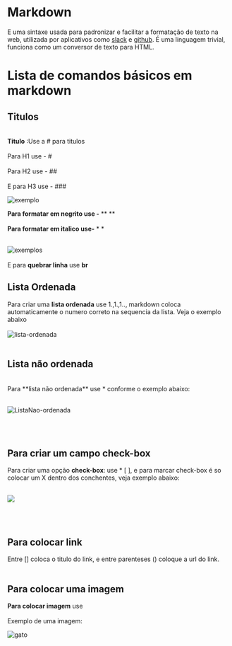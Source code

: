 # Markdown

E uma sintaxe usada para padronizar e facilitar a formatação de texto na web, utilizada por aplicativos como 
[slack](https://slack.com/intl/pt-br) e [github](https://github.com/). É uma linguagem trivial, funciona como um conversor de texto para HTML.

# Lista de comandos básicos em markdown

## Titulos
<br>**Titulo** :Use a #  para titulos </br>
<br>Para H1 use - #</br>
<br>Para H2 use - ## </br>
<br>E para H3 use - ### </br>

![exemplo](https://res.cloudinary.com/practicaldev/image/fetch/s--eN6qBw82--/c_limit%2Cf_auto%2Cfl_progressive%2Cq_auto%2Cw_880/https://miro.medium.com/max/1400/1%2AGmdBSicFuhO4eGnLVR4IFA.png)

**Para formatar em negrito use -** ** **<br></br>
**Para formatar em italico use-** * *
<br></br>

![exemplos](https://res.cloudinary.com/practicaldev/image/fetch/s--X2XkNgYM--/c_limit%2Cf_auto%2Cfl_progressive%2Cq_auto%2Cw_880/https://miro.medium.com/max/1400/1%2A5Lx9_j-lrN3m2EDOhUZq9Q.png)
 <br></br>
 E para **quebrar linha** use **br**
<br>

## Lista Ordenada 
Para criar uma **lista ordenada** use 1.,1.,1.., markdown coloca automaticamente o numero correto na sequencia da lista. Veja o exemplo abaixo<br></br>
![lista-ordenada](https://res.cloudinary.com/practicaldev/image/fetch/s--3K7kou7O--/c_limit%2Cf_auto%2Cfl_progressive%2Cq_66%2Cw_880/https://miro.medium.com/max/1400/1%2A4upZn9DocBbZoWPU9jvxDw.gif)
<br></br>

## Lista não ordenada
<br>
Para **lista não ordenada** use * conforme o exemplo abaixo: <br></br>

![ListaNao-ordenada](https://res.cloudinary.com/practicaldev/image/fetch/s--FWujeuK8--/c_limit%2Cf_auto%2Cfl_progressive%2Cq_66%2Cw_880/https://miro.medium.com/max/1400/1%2AlLpbwQCjMTxy_HTAsNfiYg.gif)

<br></br>

## Para criar um campo check-box 
Para criar uma opção **check-box**: use * [ ], e para marcar check-box é so colocar um X dentro dos conchentes, veja exemplo abaixo: <br></br>

![](https://res.cloudinary.com/practicaldev/image/fetch/s--B9uVxHqg--/c_limit%2Cf_auto%2Cfl_progressive%2Cq_66%2Cw_880/https://miro.medium.com/max/1400/1%2AF-8baEJXZu4XFYdxYg1zyA.gif)

<br></br>

## Para colocar link
Entre [] coloca o titulo do link, e entre parenteses () coloque a url do link.<br></br>


## Para colocar uma imagem 
**Para colocar imagem** use ![]()
<br></br>
Exemplo de uma imagem:

![gato](https://res.cloudinary.com/practicaldev/image/fetch/s--SGoXU3LR--/c_limit%2Cf_auto%2Cfl_progressive%2Cq_auto%2Cw_880/https://miro.medium.com/max/1400/1%2ASYUZgSdCPaO3GEj-pBDdMg.png)
